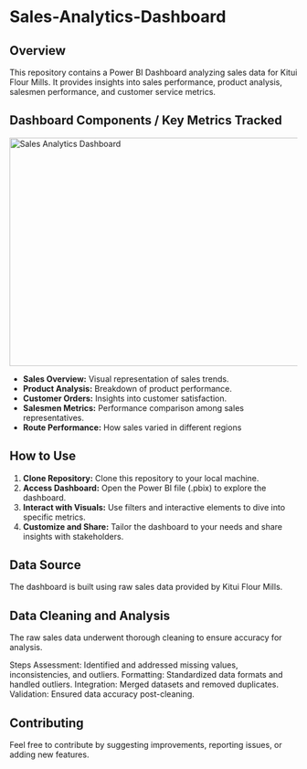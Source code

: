 # Sales-Analytics-Dashboard

## Overview
This repository contains a Power BI Dashboard analyzing sales data for Kitui Flour Mills. It provides insights into sales performance, product analysis, salesmen performance, and customer service metrics.

## Dashboard Components / Key Metrics Tracked
<img src="https://drive.google.com/file/d/1D9Rrvvl8sF4R4HekI4hmo_V6AjU4nNl-/view?usp=drive_link" alt="Sales Analytics Dashboard" width="700" height="400">

- **Sales Overview:** Visual representation of sales trends.
- **Product Analysis:** Breakdown of product performance.
-  **Customer Orders:** Insights into customer satisfaction.
- **Salesmen Metrics:** Performance comparison among sales representatives.
- **Route Performance:** How sales varied in different regions

## How to Use
1. **Clone Repository:** Clone this repository to your local machine.
2. **Access Dashboard:** Open the Power BI file (.pbix) to explore the dashboard.
3. **Interact with Visuals:** Use filters and interactive elements to dive into specific metrics.
4. **Customize and Share:** Tailor the dashboard to your needs and share insights with stakeholders.

## Data Source
The dashboard is built using raw sales data provided by Kitui Flour Mills.

## Data Cleaning and Analysis
The raw sales data underwent thorough cleaning to ensure accuracy for analysis.

Steps
Assessment: Identified and addressed missing values, inconsistencies, and outliers.
Formatting: Standardized data formats and handled outliers.
Integration: Merged datasets and removed duplicates.
Validation: Ensured data accuracy post-cleaning.

## Contributing
Feel free to contribute by suggesting improvements, reporting issues, or adding new features.

